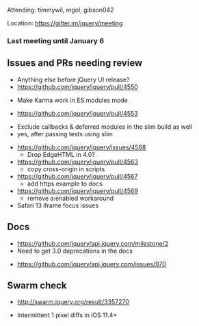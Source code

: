Attending: timmywil, mgol, gibson042

Location: https://gitter.im/jquery/meeting

### Last meeting until January 6

## Issues and PRs needing review
* Anything else before jQuery UI release?
* https://github.com/jquery/jquery/pull/4550
- Make Karma work in ES modules mode
* https://github.com/jquery/jquery/pull/4553
- Exclude callbacks & deferred modules in the slim build as well
- yes, after passing tests using slim
* https://github.com/jquery/jquery/issues/4568
	- Drop EdgeHTML in 4.0?
* https://github.com/jquery/jquery/pull/4563
	- copy cross-origin in scripts
* https://github.com/jquery/jquery/pull/4567
	- add https example to docs
* https://github.com/jquery/jquery/pull/4569
	- remove a:enabled workaround
* Safari 13 iframe focus issues

## Docs
* https://github.com/jquery/api.jquery.com/milestone/2
* Need to get 3.0 deprecations in the docs
- https://github.com/jquery/api.jquery.com/issues/970

## Swarm check
* http://swarm.jquery.org/result/3357270
- Intermittent 1 pixel diffs in iOS 11.4+
